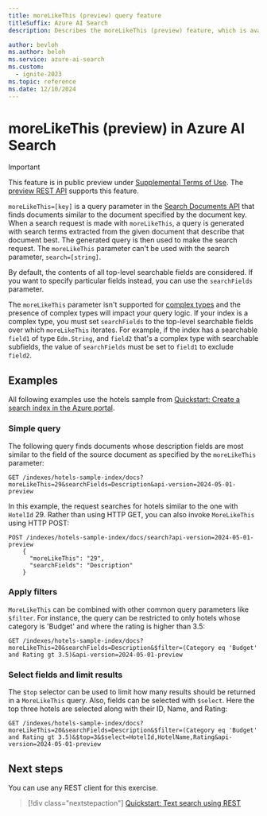 ```yaml
---
title: moreLikeThis (preview) query feature
titleSuffix: Azure AI Search
description: Describes the moreLikeThis (preview) feature, which is available in preview versions of the Azure AI Search REST API.

author: bevloh
ms.author: beloh
ms.service: azure-ai-search
ms.custom:
  - ignite-2023
ms.topic: reference
ms.date: 12/10/2024
---
```


# moreLikeThis (preview) in Azure AI Search

> [!IMPORTANT] 
> This feature is in public preview under [Supplemental Terms of Use](https://azure.microsoft.com/support/legal/preview-supplemental-terms/). The [preview REST API](/rest/api/searchservice/index-preview) supports this feature.

`moreLikeThis=[key]` is a query parameter in the [Search Documents API](/rest/api/searchservice/documents/search-post) that finds documents similar to the document specified by the document key. When a search request is made with `moreLikeThis`, a query is generated with search terms extracted from the given document that describe that document best. The generated query is then used to make the search request. The `moreLikeThis` parameter can't be used with the search parameter, `search=[string]`.

By default, the contents of all top-level searchable fields are considered. If you want to specify particular fields instead, you can use the `searchFields` parameter. 

The `moreLikeThis` parameter isn't supported for [complex types](search-howto-complex-data-types.md) and the presence of complex types will impact your query logic. If your index is a complex type, you must set `searchFields` to the top-level searchable fields over which `moreLikeThis` iterates. For example, if the index has a searchable `field1` of type `Edm.String`, and `field2` that's a complex type with searchable subfields, the value of `searchFields` must be set to `field1` to exclude `field2`.

## Examples

All following examples use the hotels sample from [Quickstart: Create a search index in the Azure portal](search-get-started-portal.md).

### Simple query

The following query finds documents whose description fields are most similar to the field of the source document as specified by the `moreLikeThis` parameter:

```http
GET /indexes/hotels-sample-index/docs?moreLikeThis=29&searchFields=Description&api-version=2024-05-01-preview
```

In this example, the request searches for hotels similar to the one with `HotelId` 29.
Rather than using HTTP GET, you can also invoke `MoreLikeThis` using HTTP POST:

```http
POST /indexes/hotels-sample-index/docs/search?api-version=2024-05-01-preview
    {
      "moreLikeThis": "29",
      "searchFields": "Description"
    }
```

### Apply filters

`MoreLikeThis` can be combined with other common query parameters like `$filter`. For instance, the query can be restricted to only hotels whose category is 'Budget' and where the rating is higher than 3.5:

```http
GET /indexes/hotels-sample-index/docs?moreLikeThis=20&searchFields=Description&$filter=(Category eq 'Budget' and Rating gt 3.5)&api-version=2024-05-01-preview
```

### Select fields and limit results

The `$top` selector can be used to limit how many results should be returned in a `MoreLikeThis` query. Also, fields can be selected with `$select`. Here the top three hotels are selected along with their ID, Name, and Rating: 

```http
GET /indexes/hotels-sample-index/docs?moreLikeThis=20&searchFields=Description&$filter=(Category eq 'Budget' and Rating gt 3.5)&$top=3&$select=HotelId,HotelName,Rating&api-version=2024-05-01-preview
```

## Next steps

You can use any REST client for this exercise.

> [!div class="nextstepaction"]
> [Quickstart: Text search using REST](search-get-started-rest.md)
